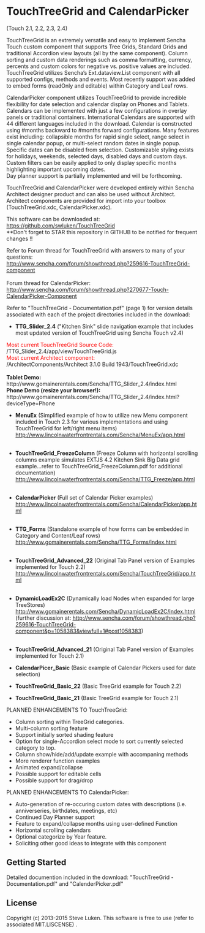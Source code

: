 TouchTreeGrid and CalendarPicker
================================
(Touch 2.1, 2.2, 2.3, 2.4)

TouchTreeGrid is an extremely versatile and easy to implement Sencha Touch custom 
component that supports Tree Grids, Standard Grids and traditional Accordion view layouts
(all by the same component).  Column sorting and custom data renderings such as comma
formatting, currency, percents and custom colors for negative vs. positive values are included.
TouchTreeGrid utilizes Sencha’s Ext.dataview.List component with all supported configs, methods and events.
Most recently support was added to embed forms (readOnly and editable) within Category and Leaf rows.

CalendarPicker component utilizes TouchTreeGrid to provide incredible flexibility for date 
selection and calendar display on Phones and Tablets.  Calendars can be implemented with
just a few configurations in overlay panels or traditional containers.  International 
Calendars are supported with 44 different languages included in the download.  Calendar is 
constructed using #months backward to #months forward configurations.  Many features
exist including:  collapsible months for rapid single select, range select in single
calendar popup, or multi-select random dates in single popup.  Specific dates can be
disabled from selection.  Customizable styling exists for holidays, weekends, selected
days, disabled days and custom days.  Custom filters can be
easily applied to only display specific months highlighting important upcoming dates.  
Day planner support is partially implemented and will be forthcoming.  

TouchTreeGrid and CalendarPicker were developed entirely within Sencha Architect designer product and
can also be used without Architect.  Architect components are provided for import into
your toolbox (TouchTreeGrid.xdc, CalendarPicker.xdc).

This software can be downloaded at:<br> <a href="https://github.com/swluken/TouchTreeGrid">https://github.com/swluken/TouchTreeGrid</a>
<br>**Don't forget to STAR this repository in GITHUB to be notified for frequent changes !!

Refer to Forum thread for TouchTreeGrid with answers to many of your questions:
<br>http://www.sencha.com/forum/showthread.php?259616-TouchTreeGrid-component
<br><br>Forum thread for CalendarPicker:
<br>http://www.sencha.com/forum/showthread.php?270677-Touch-CalendarPicker-Component

Refer to "TouchTreeGrid - Documentation.pdf" (page 1) for version details associated with each of the project directories included in the download:

 - <b>TTG&#95;Slider&#95;2.4</b> ("Kitchen Sink" slide navigation example that includes most updated version of TouchTreeGrid using Sencha Touch v2.4)
 <p>
    <span style="color:red;">Most current TouchTreeGrid Source Code: </span><br>  /TTG&#95;Slider&#95;2.4/app/view/TouchTreeGrid.js
   <br> <span style="color:red;">Most current Architect component: </span><br> /ArchitectComponents/Architect 3.1.0 Build 1943/TouchTreeGrid.xdc<br>
   <br> <b>Tablet Demo:</b><br> http://www.gomainerentals.com/Sencha/TTG_Slider_2.4/index.html
   <br> <b>Phone Demo (resize your browser!):</b><br> http://www.gomainerentals.com/Sencha/TTG_Slider_2.4/index.html?deviceType=Phone
 </p>

 - <b>MenuEx</b> (Simplified example of how to utilize new Menu component included in Touch 2.3 for various implementations and using TouchTreeGrid for left/right menu items)<br>http://www.lincolnwaterfrontrentals.com/Sencha/MenuEx/app.html<br><br>
 
 - <b>TouchTreeGrid_FreezeColumn</b> (Freeze Column with horizontal scrolling columns example simulates EXTJS 4.2 Kitchen Sink Big Data grid example...refer to TouchTreeGrid_FreezeColumn.pdf for additional documentation)<br>http://www.lincolnwaterfrontrentals.com/Sencha/TTG_Freeze/app.html<br><br>
 
 - <b>CalendarPicker</b> (Full set of Calendar Picker examples)<br>http://www.lincolnwaterfrontrentals.com/Sencha/CalendarPicker/app.html<br><br>
 
 - <b>TTG&#95;Forms</b> (Standalone example of how forms can be embedded in Category and Content/Leaf rows)<br>http://www.gomainerentals.com/Sencha/TTG_Forms/index.html<br><br>

 - <b>TouchTreeGrid_Advanced_22</b> (Original Tab Panel version of Examples implemented for Touch 2.2)<br>http://www.lincolnwaterfrontrentals.com/Sencha/TouchTreeGrid/app.html<br><br>

 - <b>DynamicLoadEx2C</b> (Dynamically load Nodes when expanded for large TreeStores)<br>http://www.gomainerentals.com/Sencha/DynamicLoadEx2C/index.html<br>(further discussion at: http://www.sencha.com/forum/showthread.php?259616-TouchTreeGrid-component&p=1058383&viewfull=1#post1058383)<br><br>

 
 - <b>TouchTreeGrid_Advanced_21</b> (Original Tab Panel version of Examples implemented for Touch 2.1)
 - <b>CalendarPicer_Basic</b> (Basic example of Calendar Pickers used for date selection)
 - <b>TouchTreeGrid_Basic_22</b> (Basic TreeGrid example for Touch 2.2)
 - <b>TouchTreeGrid_Basic_21</b> (Basic TreeGrid example for Touch 2.1)
 

PLANNED ENHANCEMENTS TO TouchTreeGrid:      
    
   - Column sorting within TreeGrid categories.
   - Multi-column sorting feature
   - Support initially sorted shading feature     
   - Option for single-Accordion select mode to sort currently selected category to top.  
   - Column show/hide/add/update example with accompaning methods
   - More renderer function examples
   - Animated expand/collapse
   - Possible support for editable cells  
   - Possible support for drag/drop
   
PLANNED ENHANCEMENTS TO CalendarPicker:      

   - Auto-generation of re-occuring custom dates with descriptions (i.e. anniverseries, birthdates, meetings, etc)
   - Continued Day Planner support
   - Feature to expand/collapse months using user-defined Function 
   - Horizontal scrolling calendars
   - Optional categorize by Year feature.
   - Soliciting other good ideas to integrate with this component



Getting Started
---------------

Detailed documention included in the download:  "TouchTreeGrid - Documentation.pdf" and "CalenderPicker.pdf"


License
-------

Copyright (c) 2013-2015 Steve Luken. 
This software is free to use (refer to associated MIT.LISCENSE) .

